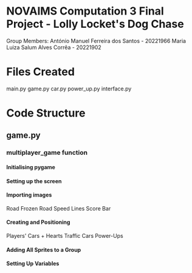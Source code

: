 # NOVAIMS Computation 3 Final Project - Lolly Locket's Dog Chase

Group Members:
António Manuel Ferreira dos Santos - 20221966
Maria Luiza Salum Alves Corrêa - 20221902

# Files Created
main.py
game.py
car.py
power_up.py
interface.py

# Code Structure

## game.py

### multiplayer_game function
#### Initialising pygame
#### Setting up the screen
#### Importing images
Road
Frozen Road
Speed Lines
Score Bar
#### Creating and Positioning
Players' Cars + Hearts
Traffic Cars
Power-Ups
#### Adding All Sprites to a Group
#### Setting Up Variables
